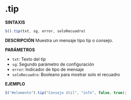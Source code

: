 # .tip

**SINTAXIS**
```javascript
S().tip(txt, sg, error, soloRecuadro)
```

**DESCRIPCIÓN**
Muestra un mensaje tipo tip o consejo.

**PARÁMETROS**
- `txt`: Texto del tip
- `sg`: Segundo parámetro de configuración
- `error`: Indicador de tipo de mensaje
- `soloRecuadro`: Booleano para mostrar solo el recuadro

**EJEMPLO**
```javascript
S("#elemento").tip("Consejo útil", "info", false, true);
```